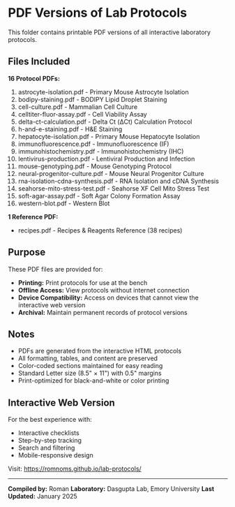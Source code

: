 # PDF Versions of Lab Protocols

This folder contains printable PDF versions of all interactive laboratory protocols.

## Files Included

**16 Protocol PDFs:**
1. astrocyte-isolation.pdf - Primary Mouse Astrocyte Isolation
2. bodipy-staining.pdf - BODIPY Lipid Droplet Staining
3. cell-culture.pdf - Mammalian Cell Culture
4. celltiter-fluor-assay.pdf - Cell Viability Assay
5. delta-ct-calculation.pdf - Delta Ct (ΔCt) Calculation Protocol
6. h-and-e-staining.pdf - H&E Staining
7. hepatocyte-isolation.pdf - Primary Mouse Hepatocyte Isolation
8. immunofluorescence.pdf - Immunofluorescence (IF)
9. immunohistochemistry.pdf - Immunohistochemistry (IHC)
10. lentivirus-production.pdf - Lentiviral Production and Infection
11. mouse-genotyping.pdf - Mouse Genotyping Protocol
12. neural-progenitor-culture.pdf - Mouse Neural Progenitor Culture
13. rna-isolation-cdna-synthesis.pdf - RNA Isolation and cDNA Synthesis
14. seahorse-mito-stress-test.pdf - Seahorse XF Cell Mito Stress Test
15. soft-agar-assay.pdf - Soft Agar Colony Formation Assay
16. western-blot.pdf - Western Blot

**1 Reference PDF:**
- recipes.pdf - Recipes & Reagents Reference (38 recipes)

## Purpose

These PDF files are provided for:
- **Printing:** Print protocols for use at the bench
- **Offline Access:** View protocols without internet connection
- **Device Compatibility:** Access on devices that cannot view the interactive web version
- **Archival:** Maintain permanent records of protocol versions

## Notes

- PDFs are generated from the interactive HTML protocols
- All formatting, tables, and content are preserved
- Color-coded sections maintained for easy reading
- Standard Letter size (8.5" × 11") with 0.5" margins
- Print-optimized for black-and-white or color printing

## Interactive Web Version

For the best experience with:
- Interactive checklists
- Step-by-step tracking
- Search and filtering
- Mobile-responsive design

Visit: https://romnoms.github.io/lab-protocols/

---

**Compiled by:** Roman
**Laboratory:** Dasgupta Lab, Emory University
**Last Updated:** January 2025
